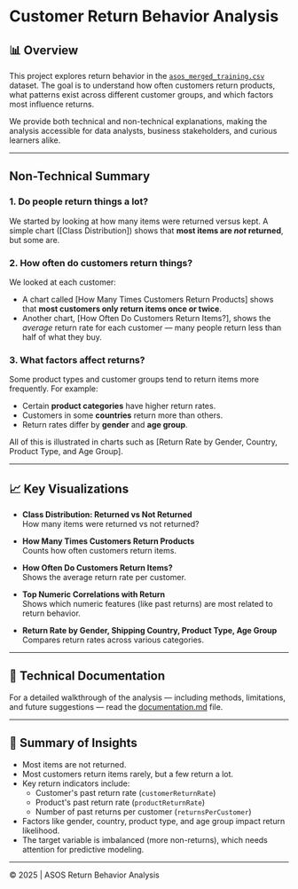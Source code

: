 
# Customer Return Behavior Analysis

## 📊 Overview

This project explores return behavior in the [`asos_merged_training.csv`](https://drive.google.com/file/d/1IOFay-uuo2p5kYX8TZpumvsMQ8uwzt67/view?usp=sharing) dataset. The goal is to understand how often customers return products, what patterns exist across different customer groups, and which factors most influence returns.

We provide both technical and non-technical explanations, making the analysis accessible for data analysts, business stakeholders, and curious learners alike.

---

##  Non-Technical Summary

### 1. **Do people return things a lot?**
We started by looking at how many items were returned versus kept. A simple chart ([Class Distribution]) shows that **most items are *not* returned**, but some are.

### 2. **How often do customers return things?**
We looked at each customer:
- A chart called [How Many Times Customers Return Products] shows that **most customers only return items once or twice**.
- Another chart, [How Often Do Customers Return Items?], shows the *average* return rate for each customer — many people return less than half of what they buy.

### 3. **What factors affect returns?**
Some product types and customer groups tend to return items more frequently. For example:
- Certain **product categories** have higher return rates.
- Customers in some **countries** return more than others.
- Return rates differ by **gender** and **age group**.

All of this is illustrated in charts such as [Return Rate by Gender, Country, Product Type, and Age Group].

---

## 📈 Key Visualizations

- **Class Distribution: Returned vs Not Returned**  
  How many items were returned vs not returned?

- **How Many Times Customers Return Products**  
  Counts how often customers return items.

- **How Often Do Customers Return Items?**  
  Shows the average return rate per customer.

- **Top Numeric Correlations with Return**  
  Shows which numeric features (like past returns) are most related to return behavior.

- **Return Rate by Gender, Shipping Country, Product Type, Age Group**  
  Compares return rates across various categories.

---


## 📄 Technical Documentation

For a detailed walkthrough of the analysis — including methods, limitations, and future suggestions — read the [documentation.md](documentation.md) file.

---

## 📌 Summary of Insights

- Most items are not returned.
- Most customers return items rarely, but a few return a lot.
- Key return indicators include:
  - Customer's past return rate (`customerReturnRate`)
  - Product's past return rate (`productReturnRate`)
  - Number of past returns per customer (`returnsPerCustomer`)
- Factors like gender, country, product type, and age group impact return likelihood.
- The target variable is imbalanced (more non-returns), which needs attention for predictive modeling.

---

© 2025 | ASOS Return Behavior Analysis

